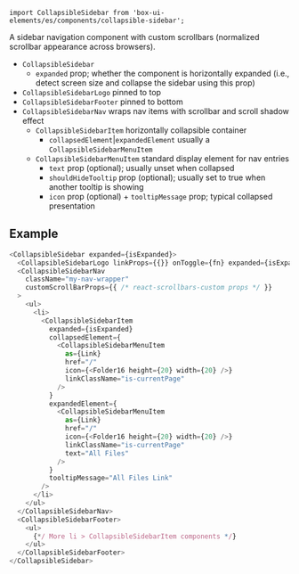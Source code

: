 `import CollapsibleSidebar from 'box-ui-elements/es/components/collapsible-sidebar';`

A sidebar navigation component with custom scrollbars (normalized scrollbar appearance across browsers).

- `CollapsibleSidebar`
  - `expanded` prop; whether the component is horizontally expanded (i.e., detect screen size and collapse the sidebar using this prop)
- `CollapsibleSidebarLogo` pinned to top
- `CollapsibleSidebarFooter` pinned to bottom
- `CollapsibleSidebarNav` wraps nav items with scrollbar and scroll shadow effect
  - `CollapsibleSidebarItem` horizontally collapsible container
    - `collapsedElement`|`expandedElement` usually a `CollapsibleSidebarMenuItem`
  - `CollapsibleSidebarMenuItem` standard display element for nav entries
    - `text` prop (optional); usually unset when collapsed
    - `shouldHideTooltip` prop (optional); usually set to true when another tooltip is showing
    - `icon` prop (optional) + `tooltipMessage` prop; typical collapsed presentation

## Example

```js
<CollapsibleSidebar expanded={isExpanded}>
  <CollapsibleSidebarLogo linkProps={{}} onToggle={fn} expanded={isExpanded} />
  <CollapsibleSidebarNav
    className="my-nav-wrapper"
    customScrollBarProps={{ /* react-scrollbars-custom props */ }}
  >
    <ul>
      <li>
        <CollapsibleSidebarItem
          expanded={isExpanded}
          collapsedElement={
            <CollapsibleSidebarMenuItem
              as={Link}
              href="/"
              icon={<Folder16 height={20} width={20} />}
              linkClassName="is-currentPage"
            />
          }
          expandedElement={
            <CollapsibleSidebarMenuItem
              as={Link}
              href="/"
              icon={<Folder16 height={20} width={20} />}
              linkClassName="is-currentPage"
              text="All Files"
            />
          }
          tooltipMessage="All Files Link"
        />
      </li>
    </ul>
  </CollapsibleSidebarNav>
  <CollapsibleSidebarFooter>
    <ul>
      {*/ More li > CollapsibleSidebarItem components */}
    </ul>
  </CollapsibleSidebarFooter>
</CollapsibleSidebar>
```
